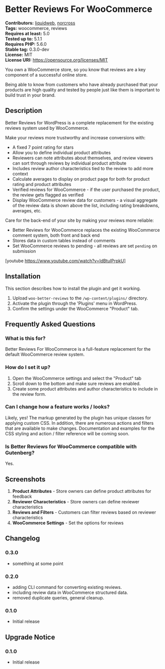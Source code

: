 # Better Reviews For WooCommerce #
**Contributors:** [liquidweb](https://profiles.wordpress.org/liquidweb), [norcross](https://profiles.wordpress.org/norcross)  
**Tags:** woocommerce, reviews  
**Requires at least:** 5.0  
**Tested up to:** 5.1.1  
**Requires PHP:** 5.6.0  
**Stable tag:** 0.3.0-dev  
**License:** MIT  
**License URI:** https://opensource.org/licenses/MIT  

You own a WooCommerce store, so you know that reviews are a key component of a successful online store.

Being able to know from customers who have already purchased that your products are high quality and tested by people just like them is important to build trust in your brand.

## Description ##

Better Reviews for WordPress is a complete replacement for the existing reviews system used by WooCommerce.

Make your reviews more trustworthy and increase conversions with:

* A fixed 7 point rating for stars
* Allow you to define individual product attributes
* Reviewers can note attributes about themselves, and review viewers can sort through reviews by individual product attribute
* Includes review author characteristics tied to the review to add more context
* Calculate averages to display on product page for both for product rating and product attributes
* Verified reviews for WooCommerce - if the user purchased the product, the review gets flagged as verified
* Display WooCommerce review data for customers - a visual aggregate of the review data is shown above the list, including rating breakdowns, averages, etc.

Care for the back-end of your site by making your reviews more reliable:

* Better Reviews for WooCommerce replaces the existing WooCommerce comment system, both front and back end
* Stores data in custom tables instead of comments
* Set WooCommerce reviews to pending - all reviews are set `pending` on submission

[youtube https://www.youtube.com/watch?v=IdBtuIPrpkU]

## Installation ##

This section describes how to install the plugin and get it working.

1. Upload `woo-better-reviews` to the `/wp-content/plugins/` directory.
1. Activate the plugin through the 'Plugins' menu in WordPress.
1. Confirm the settings under the WooCommerce "Product" tab.

## Frequently Asked Questions ##

### What is this for? ###

Better Reviews For WooCommerce is a full-feature replacement for the default WooCommerce review system.

### How do I set it up? ###

1. Open the WooCommerce settings and select the "Product" tab
1. Scroll down to the bottom and make sure reviews are enabled.
1. Create some product attributes and author characteristics to include in the review form.

### Can I change how a feature works / looks? ###

Likely, yes! The markup generated by the plugin has unique classes for applying custom CSS. In addition, there are numerous actions and filters that are available to make changes. Documentation and examples for the CSS styling and action / filter reference will be coming soon.

### Is Better Reviews for WooCommerce compatible with Gutenberg? ###

Yes.


## Screenshots ##

1. **Product Attributes** - Store owners can define product attributes for feedback
1. **Reviewer Characteristics** - Store owners can define reviewer characteristics
1. **Reviews and Filters** - Customers can filter reviews based on reviewer characteristics
1. **WooCommerce Settings** - Set the options for reviews

## Changelog ##

### 0.3.0 ###
* something at some point

### 0.2.0 ###
* adding CLI command for converting existing reviews.
* including review data in WooCommerce structured data.
* removed duplicate queries, general cleanup.

### 0.1.0 ###
* Initial release


## Upgrade Notice ##

### 0.1.0 ###
* Initial release

